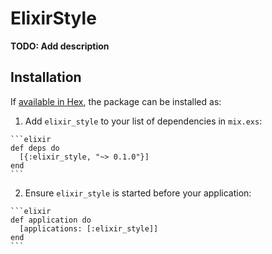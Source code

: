 # ElixirStyle

**TODO: Add description**

## Installation

If [available in Hex](https://hex.pm/docs/publish), the package can be installed as:

  1. Add `elixir_style` to your list of dependencies in `mix.exs`:

    ```elixir
    def deps do
      [{:elixir_style, "~> 0.1.0"}]
    end
    ```

  2. Ensure `elixir_style` is started before your application:

    ```elixir
    def application do
      [applications: [:elixir_style]]
    end
    ```

